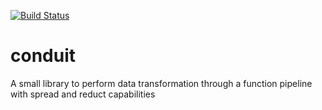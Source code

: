 [![Build Status](https://travis-ci.org/adleroliveira/conduit.svg?branch=master)](https://travis-ci.org/adleroliveira/conduit)

# conduit
A small library to perform data transformation through a function pipeline with spread and reduct capabilities
